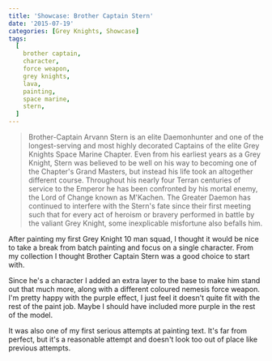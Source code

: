 ```yaml
---
title: 'Showcase: Brother Captain Stern'
date: '2015-07-19'
categories: [Grey Knights, Showcase]
tags:
  [
    brother captain,
    character,
    force weapon,
    grey knights,
    lava,
    painting,
    space marine,
    stern,
  ]
---
```


> Brother-Captain Arvann Stern is an elite Daemonhunter and one of the longest-serving and most highly decorated Captains of the elite Grey Knights Space Marine Chapter. Even from his earliest years as a Grey Knight, Stern was believed to be well on his way to becoming one of the Chapter's Grand Masters, but instead his life took an altogether different course. Throughout his nearly four Terran centuries of service to the Emperor he has been confronted by his mortal enemy, the Lord of Change known as M'Kachen. The Greater Daemon has continued to interfere with the Stern's fate since their first meeting such that for every act of heroism or bravery performed in battle by the valiant Grey Knight, some inexplicable misfortune also befalls him.

After painting my first Grey Knight 10 man squad, I thought it would be nice to take a break from batch painting and focus on a single character. From my collection I thought Brother Captain Stern was a good choice to start with.

Since he's a character I added an extra layer to the base to make him stand out that much more, along with a different coloured nemesis force weapon. I'm pretty happy with the purple effect, I just feel it doesn't quite fit with the rest of the paint job. Maybe I should have included more purple in the rest of the model.

It was also one of my first serious attempts at painting text. It's far from perfect, but it's a reasonable attempt and doesn't look too out of place like previous attempts.
